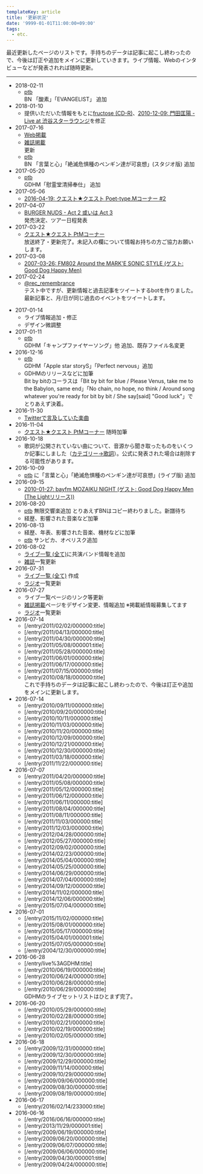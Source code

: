 ```yaml
---
templateKey: article
title: '更新状況'
date: '9999-01-01T11:00:00+09:00'
tags:
  - etc.
---
```

最近更新したページのリストです。手持ちのデータは記事に起こし終わったので、今後は訂正や追加をメインに更新していきます。ライブ情報、Webのインタビューなどが発表されれば随時更新。

---

* 2018-02-11
  * [ptb](/entry/2016/04/09/000000)  
     BN 「酸素」「EVANGELIST」 追加
* 2018-01-10
  * 提供いただいた情報をもとに[fructose \(CD\-R\)](/entry/2012/05/27/000001)、[2010\-12\-09: 門田匡陽 \- Live at 渋谷スターラウンジ](/entry/2010/12/09/000000)を修正
* 2017-07-16
  * [Web掲載](/entry/2016/01/13/042932)
  * [雑誌掲載](/entry/2016/01/18/193657)  
    更新
  * [ptb](/entry/2016/04/09/000000)   
     BN 「言葉と心」「絶滅危惧種のペンギン達が可哀想」(スタジオ版) 追加
* 2017-05-20
  * [ptb](/entry/2016/04/09/000000)  
     GDHM「慰霊堂清掃奉仕」 追加
* 2017-05-06
  * [2016-04-19: クエスト★クエスト Poet-type.Mコーナー #2](/entry/2016/04/19/170000)
* 2017-04-07
  * [BURGER NUDS - Act 2 或いは Act 3](/entry/2017/06/07/000000)  
     発売決定、ツアー日程発表
* 2017-03-22
  * [クエスト★クエスト PtMコーナー](/entry/2016/04/05/000000)  
     放送終了・更新完了。未記入の欄について情報お持ちの方ご協力お願いします。
* 2017-03-08
  * [2007-03-26: FM802 Around the MARK'E SONIC STYLE (ゲスト: Good Dog Happy Men)](/entry/2007/03/26/000000)
* 2017-02-24
  * [@rec_remembrance](https://twitter.com/rec_remembrance)  
     テスト中ですが、更新情報と過去記事をツイートするbotを作りました。最新記事と、月/日が同じ過去のイベントをツイートします。

<!-- more -->
<!--/-->

* 2017-01-14
  * ライブ情報追加・修正
  * デザイン微調整
* 2017-01-11
  * [ptb](/entry/2016/04/09/000000)<br>
    GDHM「キャンプファイヤーソング」他 追加、既存ファイル名変更
* 2016-12-16
  * [ptb](/entry/2016/04/09/000000)<br>
    GDHM「Apple star storyS」「Perfect nervous」追加
  * GDHMのリリースなどに加筆<br>
    Bit by bitのコーラスは「Bit by bit for blue / Please Venus, take me to the Babylon, same end」「No chain, no hope, no think / Around song whatever you're ready for bit by bit / She say[said] "Good luck"」でとりあえず決着。
* 2016-11-30
  * [Twitterで言及していた楽曲](/entry/2016/11/30/000000)
* 2016-11-04
  * [クエスト★クエスト PtMコーナー](/entry/2016/04/05/000000) 随時加筆
* 2016-10-18
  * 歌詞が公開されていない曲について、音源から聞き取ったものをいくつか記事にしました（[カテゴリー→歌詞](/archive/category/%E6%AD%8C%E8%A9%9E)）。公式に発表された場合は削除する可能性があります。
* 2016-10-09
  * [ptb](/entry/2016/04/09/000000) に「言葉と心」「絶滅危惧種のペンギン達が可哀想」(ライブ版) 追加
* 2016-09-15
  * [2010-01-27: bayfm MOZAIKU NIGHT (ゲスト: Good Dog Happy Men (The Lightリリース))](/entry/2010/01/27/000002)
* 2016-08-20
  * [ptb](/entry/2016/04/09/000000) 無限交響楽追加 とりあえずBNはコピー終わりました。新譜待ち
  * 経歴、影響された音楽など加筆
* 2016-08-13
  * 経歴、年表、影響された音楽、機材などに加筆
  * [ptb](/entry/2016/04/09/000000) サンビカ、オベリスク追加
* 2016-08-02
  * [ライブ一覧 (全て)](/entry/live:All)に共演バンド情報を追加
  * [雑誌](/entry/2016/01/18/193657)一覧更新
* 2016-07-31
  * [ライブ一覧 (全て)](/entry/live:All) 作成
  * [ラジオ](/entry/radio)一覧更新
* 2016-07-27
  * ライブ一覧ページのリンク等更新
  * [雑誌掲載](/entry/2016/01/18/193657)ページをデザイン変更、情報追加 ※掲載紙情報募集してます
  * [ラジオ](/entry/radio)一覧更新
* 2016-07-14
  * [/entry/2011/02/02/000000:title]
  * [/entry/2011/04/13/000000:title]
  * [/entry/2011/04/30/000000:title]
  * [/entry/2011/05/08/000001:title]
  * [/entry/2011/05/28/000000:title]
  * [/entry/2011/06/01/000000:title]
  * [/entry/2011/06/17/000000:title]
  * [/entry/2011/07/15/000000:title]
  * [/entry/2010/08/18/000000:title]<br>
    これで手持ちのデータは記事に起こし終わったので、今後は訂正や追加をメインに更新します。
* 2016-07-14
  * [/entry/2010/09/11/000000:title]
  * [/entry/2010/09/20/000000:title]
  * [/entry/2010/10/11/000000:title]
  * [/entry/2010/11/03/000000:title]
  * [/entry/2010/11/20/000000:title]
  * [/entry/2010/12/09/000000:title]
  * [/entry/2010/12/21/000000:title]
  * [/entry/2010/12/30/000000:title]
  * [/entry/2011/03/18/000000:title]
  * [/entry/2011/11/22/000000:title]
* 2016-07-07
  * [/entry/2011/04/20/000000:title]
  * [/entry/2011/05/08/000000:title]
  * [/entry/2011/05/12/000000:title]
  * [/entry/2011/06/12/000000:title]
  * [/entry/2011/06/11/000000:title]
  * [/entry/2011/08/04/000000:title]
  * [/entry/2011/08/11/000000:title]
  * [/entry/2011/11/03/000000:title]
  * [/entry/2011/12/03/000000:title]
  * [/entry/2012/04/28/000000:title]
  * [/entry/2012/05/27/000000:title]
  * [/entry/2012/09/02/000000:title]
  * [/entry/2014/02/23/000000:title]
  * [/entry/2014/05/04/000000:title]
  * [/entry/2014/05/25/000000:title]
  * [/entry/2014/06/29/000000:title]
  * [/entry/2014/07/04/000000:title]
  * [/entry/2014/09/12/000000:title]
  * [/entry/2014/11/02/000000:title]
  * [/entry/2014/12/06/000000:title]
  * [/entry/2015/07/04/000000:title]
* 2016-07-01
  * [/entry/2015/11/02/000000:title]
  * [/entry/2015/08/01/000000:title]
  * [/entry/2015/05/17/000000:title]
  * [/entry/2015/04/01/000001:title]
  * [/entry/2015/07/05/000000:title]
  * [/entry/2004/12/30/000000:title]
* 2016-06-28
  * [/entry/live%3AGDHM:title]
  * [/entry/2010/06/19/000000:title]
  * [/entry/2010/06/24/000000:title]
  * [/entry/2010/06/28/000000:title]
  * [/entry/2010/06/29/000000:title]<br>
    GDHMのライブセットリストはひとまず完了。
* 2016-06-20
  * [/entry/2010/05/29/000000:title]
  * [/entry/2010/02/28/000000:title]
  * [/entry/2010/02/21/000000:title]
  * [/entry/2010/02/19/000000:title]
  * [/entry/2010/02/05/000000:title]
* 2016-06-18
  * [/entry/2009/12/31/000000:title]
  * [/entry/2009/12/30/000000:title]
  * [/entry/2009/12/29/000000:title]
  * [/entry/2009/11/14/000000:title]
  * [/entry/2009/10/29/000000:title]
  * [/entry/2009/09/06/000000:title]
  * [/entry/2009/08/30/000000:title]
  * [/entry/2009/08/19/000000:title]
* 2016-06-17
  * [/entry/2016/02/14/233000:title]
* 2016-06-16
  * [/entry/2016/06/16/000000:title]
  * [/entry/2013/11/29/000001:title]
  * [/entry/2009/06/19/000000:title]
  * [/entry/2009/06/20/000000:title]
  * [/entry/2009/06/07/000000:title]
  * [/entry/2009/06/06/000000:title]
  * [/entry/2009/04/30/000001:title]
  * [/entry/2009/04/24/000000:title]

